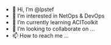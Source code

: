 - 👋 Hi, I’m @lpstef
- 👀 I’m interested in NetOps & DevOps
- 🌱 I’m currently learning ACIToolkit
- 💞️ I’m looking to collaborate on ...
- 📫 How to reach me ...

<!---
lpstef/lpstef is a ✨ special ✨ repository because its `README.md` (this file) appears on your GitHub profile.
You can click the Preview link to take a look at your changes.
--->
